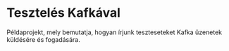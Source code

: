 # Tesztelés Kafkával

Példaprojekt, mely bemutatja, hogyan írjunk teszteseteket Kafka üzenetek
küldésére és fogadására.